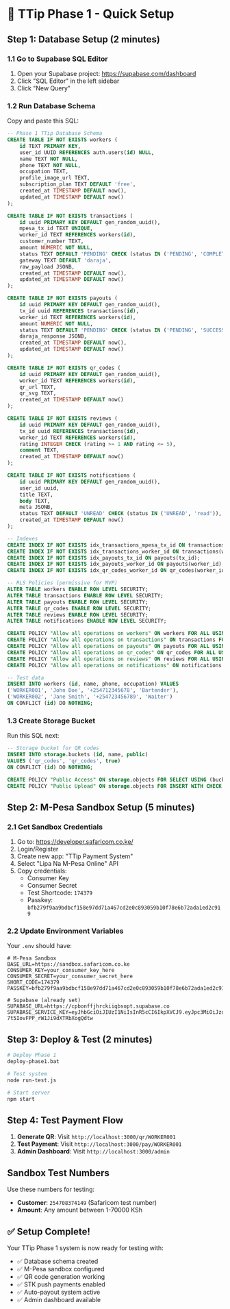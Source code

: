 # 🚀 TTip Phase 1 - Quick Setup

## Step 1: Database Setup (2 minutes)

### 1.1 Go to Supabase SQL Editor
1. Open your Supabase project: https://supabase.com/dashboard
2. Click "SQL Editor" in the left sidebar
3. Click "New Query"

### 1.2 Run Database Schema
Copy and paste this SQL:

```sql
-- Phase 1 TTip Database Schema
CREATE TABLE IF NOT EXISTS workers (
    id TEXT PRIMARY KEY,
    user_id UUID REFERENCES auth.users(id) NULL,
    name TEXT NOT NULL,
    phone TEXT NOT NULL,
    occupation TEXT,
    profile_image_url TEXT,
    subscription_plan TEXT DEFAULT 'free',
    created_at TIMESTAMP DEFAULT now(),
    updated_at TIMESTAMP DEFAULT now()
);

CREATE TABLE IF NOT EXISTS transactions (
    id uuid PRIMARY KEY DEFAULT gen_random_uuid(),
    mpesa_tx_id TEXT UNIQUE,
    worker_id TEXT REFERENCES workers(id),
    customer_number TEXT,
    amount NUMERIC NOT NULL,
    status TEXT DEFAULT 'PENDING' CHECK (status IN ('PENDING', 'COMPLETED', 'FAILED')),
    gateway TEXT DEFAULT 'daraja',
    raw_payload JSONB,
    created_at TIMESTAMP DEFAULT now(),
    updated_at TIMESTAMP DEFAULT now()
);

CREATE TABLE IF NOT EXISTS payouts (
    id uuid PRIMARY KEY DEFAULT gen_random_uuid(),
    tx_id uuid REFERENCES transactions(id),
    worker_id TEXT REFERENCES workers(id),
    amount NUMERIC NOT NULL,
    status TEXT DEFAULT 'PENDING' CHECK (status IN ('PENDING', 'SUCCESS', 'FAILED')),
    daraja_response JSONB,
    created_at TIMESTAMP DEFAULT now(),
    updated_at TIMESTAMP DEFAULT now()
);

CREATE TABLE IF NOT EXISTS qr_codes (
    id uuid PRIMARY KEY DEFAULT gen_random_uuid(),
    worker_id TEXT REFERENCES workers(id),
    qr_url TEXT,
    qr_svg TEXT,
    created_at TIMESTAMP DEFAULT now()
);

CREATE TABLE IF NOT EXISTS reviews (
    id uuid PRIMARY KEY DEFAULT gen_random_uuid(),
    tx_id uuid REFERENCES transactions(id),
    worker_id TEXT REFERENCES workers(id),
    rating INTEGER CHECK (rating >= 1 AND rating <= 5),
    comment TEXT,
    created_at TIMESTAMP DEFAULT now()
);

CREATE TABLE IF NOT EXISTS notifications (
    id uuid PRIMARY KEY DEFAULT gen_random_uuid(),
    user_id uuid,
    title TEXT,
    body TEXT,
    meta JSONB,
    status TEXT DEFAULT 'UNREAD' CHECK (status IN ('UNREAD', 'read')),
    created_at TIMESTAMP DEFAULT now()
);

-- Indexes
CREATE INDEX IF NOT EXISTS idx_transactions_mpesa_tx_id ON transactions(mpesa_tx_id);
CREATE INDEX IF NOT EXISTS idx_transactions_worker_id ON transactions(worker_id);
CREATE INDEX IF NOT EXISTS idx_payouts_tx_id ON payouts(tx_id);
CREATE INDEX IF NOT EXISTS idx_payouts_worker_id ON payouts(worker_id);
CREATE INDEX IF NOT EXISTS idx_qr_codes_worker_id ON qr_codes(worker_id);

-- RLS Policies (permissive for MVP)
ALTER TABLE workers ENABLE ROW LEVEL SECURITY;
ALTER TABLE transactions ENABLE ROW LEVEL SECURITY;
ALTER TABLE payouts ENABLE ROW LEVEL SECURITY;
ALTER TABLE qr_codes ENABLE ROW LEVEL SECURITY;
ALTER TABLE reviews ENABLE ROW LEVEL SECURITY;
ALTER TABLE notifications ENABLE ROW LEVEL SECURITY;

CREATE POLICY "Allow all operations on workers" ON workers FOR ALL USING (true);
CREATE POLICY "Allow all operations on transactions" ON transactions FOR ALL USING (true);
CREATE POLICY "Allow all operations on payouts" ON payouts FOR ALL USING (true);
CREATE POLICY "Allow all operations on qr_codes" ON qr_codes FOR ALL USING (true);
CREATE POLICY "Allow all operations on reviews" ON reviews FOR ALL USING (true);
CREATE POLICY "Allow all operations on notifications" ON notifications FOR ALL USING (true);

-- Test data
INSERT INTO workers (id, name, phone, occupation) VALUES 
('WORKER001', 'John Doe', '+254712345678', 'Bartender'),
('WORKER002', 'Jane Smith', '+254723456789', 'Waiter')
ON CONFLICT (id) DO NOTHING;
```

### 1.3 Create Storage Bucket
Run this SQL next:

```sql
-- Storage bucket for QR codes
INSERT INTO storage.buckets (id, name, public) 
VALUES ('qr_codes', 'qr_codes', true)
ON CONFLICT (id) DO NOTHING;

CREATE POLICY "Public Access" ON storage.objects FOR SELECT USING (bucket_id = 'qr_codes');
CREATE POLICY "Public Upload" ON storage.objects FOR INSERT WITH CHECK (bucket_id = 'qr_codes');
```

## Step 2: M-Pesa Sandbox Setup (5 minutes)

### 2.1 Get Sandbox Credentials
1. Go to: https://developer.safaricom.co.ke/
2. Login/Register
3. Create new app: "TTip Payment System"
4. Select "Lipa Na M-Pesa Online" API
5. Copy credentials:
   - Consumer Key
   - Consumer Secret
   - Test Shortcode: `174379`
   - Passkey: `bfb279f9aa9bdbcf158e97dd71a467cd2e0c893059b10f78e6b72ada1ed2c919`

### 2.2 Update Environment Variables
Your `.env` should have:

```env
# M-Pesa Sandbox
BASE_URL=https://sandbox.safaricom.co.ke
CONSUMER_KEY=your_consumer_key_here
CONSUMER_SECRET=your_consumer_secret_here
SHORT_CODE=174379
PASSKEY=bfb279f9aa9bdbcf158e97dd71a467cd2e0c893059b10f78e6b72ada1ed2c919

# Supabase (already set)
SUPABASE_URL=https://cpbonffjhrckiiqbsopt.supabase.co
SUPABASE_SERVICE_KEY=eyJhbGciOiJIUzI1NiIsInR5cCI6IkpXVCJ9.eyJpc3MiOiJzdXBhYmFzZSIsInJlZiI6ImNwYm9uZmZqaHJja2lpcWJzb3B0Iiwicm9sZSI6InNlcnZpY2Vfcm9sZSIsImlhdCI6MTc1NjU2OTM4NiwiZXhwIjoyMDcyMTQ1Mzg2fQ.ywj3R1uw20Q1Bs-7t5IovFPP_rW1Ji9dXTRbXogQdtw
```

## Step 3: Deploy & Test (2 minutes)

```bash
# Deploy Phase 1
deploy-phase1.bat

# Test system
node run-test.js

# Start server
npm start
```

## Step 4: Test Payment Flow

1. **Generate QR**: Visit `http://localhost:3000/qr/WORKER001`
2. **Test Payment**: Visit `http://localhost:3000/pay/WORKER001`
3. **Admin Dashboard**: Visit `http://localhost:3000/admin`

## Sandbox Test Numbers

Use these numbers for testing:
- **Customer**: `254708374149` (Safaricom test number)
- **Amount**: Any amount between 1-70000 KSh

## ✅ Setup Complete!

Your TTip Phase 1 system is now ready for testing with:
- ✅ Database schema created
- ✅ M-Pesa sandbox configured  
- ✅ QR code generation working
- ✅ STK push payments enabled
- ✅ Auto-payout system active
- ✅ Admin dashboard available
